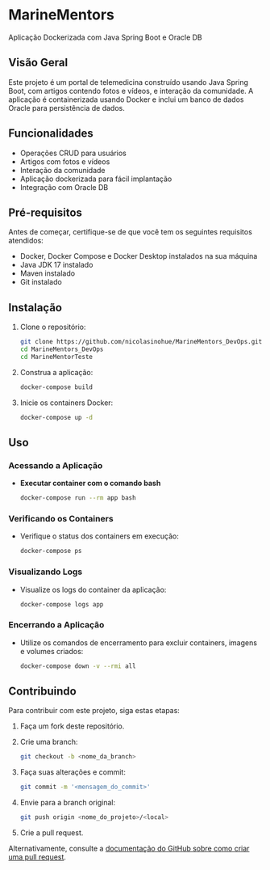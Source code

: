 # MarineMentors
Aplicação Dockerizada com Java Spring Boot e Oracle DB

## Visão Geral
Este projeto é um portal de telemedicina construído usando Java Spring Boot, com artigos contendo fotos e vídeos, e interação da comunidade. A aplicação é containerizada usando Docker e inclui um banco de dados Oracle para persistência de dados.

## Funcionalidades
- Operações CRUD para usuários
- Artigos com fotos e vídeos
- Interação da comunidade
- Aplicação dockerizada para fácil implantação
- Integração com Oracle DB

## Pré-requisitos
Antes de começar, certifique-se de que você tem os seguintes requisitos atendidos:

- Docker, Docker Compose e Docker Desktop instalados na sua máquina
- Java JDK 17 instalado
- Maven instalado
- Git instalado

## Instalação
1. Clone o repositório:

    ```bash
    git clone https://github.com/nicolasinohue/MarineMentors_DevOps.git
    cd MarineMentors_DevOps
    cd MarineMentorTeste
    ```

2. Construa a aplicação:

    ```bash
    docker-compose build
    ```

3. Inicie os containers Docker:

    ```bash
    docker-compose up -d
    ```

## Uso
### Acessando a Aplicação
- **Executar container com o comando bash**

    ```bash
    docker-compose run --rm app bash
    ```

### Verificando os Containers
- Verifique o status dos containers em execução:

    ```bash
    docker-compose ps
    ```

### Visualizando Logs
- Visualize os logs do container da aplicação:

    ```bash
    docker-compose logs app
    ```

### Encerrando a Aplicação
- Utilize os comandos de encerramento para excluir containers, imagens e volumes criados:

    ```bash
    docker-compose down -v --rmi all
    ```

## Contribuindo
Para contribuir com este projeto, siga estas etapas:

1. Faça um fork deste repositório.
2. Crie uma branch:

    ```bash
    git checkout -b <nome_da_branch>
    ```

3. Faça suas alterações e commit:

    ```bash
    git commit -m '<mensagem_do_commit>'
    ```

4. Envie para a branch original:

    ```bash
    git push origin <nome_do_projeto>/<local>
    ```

5. Crie a pull request.

Alternativamente, consulte a [documentação do GitHub sobre como criar uma pull request](https://docs.github.com/pt/github/collaborating-with-issues-and-pull-requests/creating-a-pull-request).


